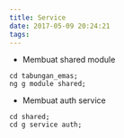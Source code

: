 ```yaml
---
title: Service
date: 2017-05-09 20:24:21
tags:
---
```

- Membuat shared module
```
cd tabungan_emas;
ng g module shared;
```
- Membuat auth service
```
cd shared;
cd g service auth;
```
